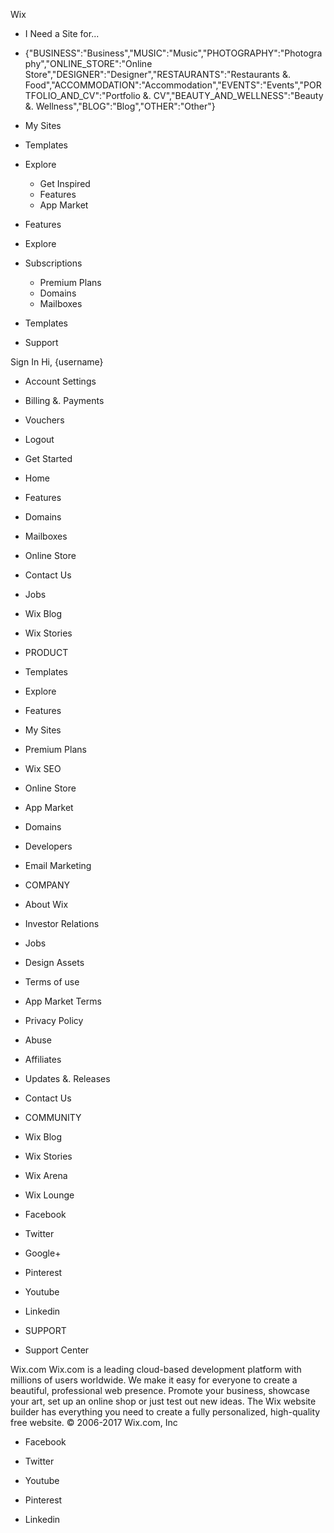 Wix

*   I Need a Site for...

*   {"BUSINESS":"Business","MUSIC":"Music","PHOTOGRAPHY":"Photography","ONLINE\_STORE":"Online Store","DESIGNER":"Designer","RESTAURANTS":"Restaurants &. Food","ACCOMMODATION":"Accommodation","EVENTS":"Events","PORTFOLIO\_AND\_CV":"Portfolio &. CV","BEAUTY\_AND\_WELLNESS":"Beauty &. Wellness","BLOG":"Blog","OTHER":"Other"}
*   My Sites
*   Templates
*   Explore
    *   Get Inspired
    *   Features
    *   App Market
*   Features
*   Explore
*   Subscriptions
    *   Premium Plans
    *   Domains
    *   Mailboxes
*   Templates
*   Support

Sign In Hi, {username}

*   Account Settings
*   Billing &. Payments
*   Vouchers

*   Logout

*   Get Started
*   Home
*   Features
*   Domains
*   Mailboxes
*   Online Store
*   Contact Us
*   Jobs
*   Wix Blog
*   Wix Stories

*   PRODUCT
*   Templates
*   Explore
*   Features
*   My Sites
*   Premium Plans
*   Wix SEO
*   Online Store
*   App Market
*   Domains
*   Developers
*   Email Marketing

*   COMPANY
*   About Wix
*   Investor Relations
*   Jobs
*   Design Assets
*   Terms of use
*   App Market Terms
*   Privacy Policy
*   Abuse
*   Affiliates
*   Updates &. Releases
*   Contact Us

*   COMMUNITY
*   Wix Blog
*   Wix Stories
*   Wix Arena
*   Wix Lounge
*   Facebook
*   Twitter
*   Google+
*   Pinterest
*   Youtube
*   Linkedin

*   SUPPORT
*   Support Center

Wix.com Wix.com is a leading cloud-based development platform with millions of users worldwide. We make it easy for everyone to create a beautiful, professional web presence. Promote your business, showcase your art, set up an online shop or just test out new ideas. The Wix website builder has everything you need to create a fully personalized, high-quality free website. © 2006-2017 Wix.com, Inc

*   Facebook
*   Twitter

*   Youtube
*   Pinterest

*   Linkedin